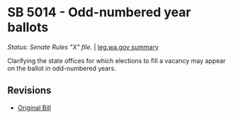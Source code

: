 # SB 5014 - Odd-numbered year ballots
*Status: Senate Rules "X" file.* | [leg.wa.gov summary](https://app.leg.wa.gov/billsummary?BillNumber=5014&Year=2021)

Clarifying the state offices for which elections to fill a vacancy may appear on the ballot in odd-numbered years.

## Revisions
* [Original Bill](1/)